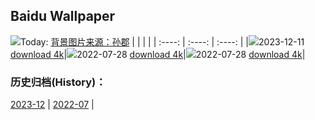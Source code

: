 ## Baidu Wallpaper
![](https://img6.bdstatic.com/img/image/pcindex/sunjunpchuazhoutu.JPG)Today: [背景图片来源：孙郡](https://img6.bdstatic.com/img/image/pcindex/sunjunpchuazhoutu.JPG)
|      |      |      |
| :----: | :----: | :----: |
|![](https://img6.bdstatic.com/img/image/pcindex/sunjunpchuazhoutu.JPG)2023-12-11 [download 4k](https://img6.bdstatic.com/img/image/pcindex/sunjunpchuazhoutu.JPG)|![](https://img6.bdstatic.com/img/image/pcindex/sunjunpchuazhoutu.JPG)2022-07-28 [download 4k](https://img6.bdstatic.com/img/image/pcindex/sunjunpchuazhoutu.JPG)|![](https://img6.bdstatic.com/img/image/public/helian.jpg)2022-07-28 [download 4k](https://img6.bdstatic.com/img/image/public/helian.jpg)|

### 历史归档(History)：
[2023-12](https://github.com/onethingstudio/baidu-wallpaper/tree/main/picture/2023-12/) | [2022-07](https://github.com/onethingstudio/baidu-wallpaper/tree/main/picture/2022-07/) | 